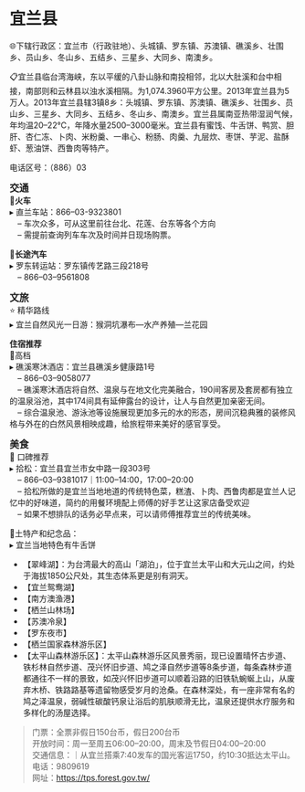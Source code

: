 # 宜兰县  
🌐下辖行政区：宜兰市（行政驻地）、头城镇、罗东镇、苏澳镇、礁溪乡、壮围乡、员山乡、冬山乡、五结乡、三星乡、大同乡、南澳乡。  

📋宜兰县临台湾海峡，东以平缓的八卦山脉和南投相邻，北以大肚溪和台中相接，南部则和云林县以浊水溪相隔。为1,074.3960平方公里。2013年宜兰县为5万人。2013年宜兰县辖3镇8乡：头城镇、罗东镇、苏澳镇、礁溪乡、壮围乡、员山乡、三星乡、大同乡、五结乡、冬山乡、南澳乡。宜兰县属南亚热带湿润气候，年均温20–22℃，年降水量2500–3000毫米。宜兰县有蜜饯、牛舌饼、鸭赏、胆肝、杏仁冻、卜肉、米粉羹、一串心、粉肠、肉羹、九层炊、枣饼、芋泥、盐酥虾、葱油饼、西鲁肉等特产。  

电话区号：（886）03  

<big>**交通**</big>  
🚈**火车**  
▸ 直兰车站：866–03-9323801  
　– 车次众多，可从这里前往台北、花莲、台东等各个方向  
　– 需提前查询列车车次及时间并日现场购票。  

🚌**长途汽车**  
▸ 罗东转运站：罗东镇传艺路三段218号  
　– 866–03–9561808  

<big>**文旅**</big>  
⭐ 精华路线  
▸ 宜兰自然风光一日游：猴洞坑瀑布—水产养殖—兰花园  

**住宿推荐**  
🏨高档  
▸ 礁溪寒沐酒店：宜兰县礁溪乡健康路1号  
　– 866–03–9058077  
　– 礁溪寒沐酒店将自然、温泉与在地文化完美融合，190间客房及套房都有独立的温泉浴池，其中174间具有延伸露台的设计，让人与自然更加亲密无间。  
　– 综合温泉池、游泳池等设施展现更加多元的水的形态，房间沉稳典雅的装修风格与外在的白然风景相映成趣，给旅程带来美好的感官享受。  

<big>**美食**</big>  
🏮 口碑推荐  
▸ 拾松：宜兰县宜兰市女中路一段303号  
　– 866–03–9381017｜11:00–14:00，17:00–20:00  
　– 拾松所做的是宜兰当地地道的传统特色菜，糕渣、卜肉、西鲁肉都是宜兰人记忆中的好味道，简约的用餐环境配上师傅的好手艺让这家店备受欢迎  
　– 如果不想排队的话务必早点来，可以请师傅推荐宜兰的传统美味。  

🧊土特产和纪念品：  
▸ 宜兰当地特色有牛舌饼  

* 【翠峰湖】：为台湾最大的高山「湖泊」，位于宜兰太平山和大元山之间，约处于海拔1850公尺处，其生态体系更是别有洞天。  
* 【宜兰鸳鸯湖】  
* 【南方澳渔港】  
* 【栖兰山林场】  
* 【苏澳冷泉】  
* 【罗东夜市】  
* 【栖兰国家森林游乐区】  
* 【太平山森林游乐区】：太平山森林游乐区风景秀丽，现已设置晴怀古步道、铁杉林自然步道、茂兴怀旧步道、鸠之泽自然步道等8条步道，每条森林步道都通往不一样的景致，如茂兴怀旧步道可以顺着沿路的旧铁轨蜿蜒上山，从废弃木桥、铁路路基等遗留物感受岁月的沧桑。在森林深处，有一座非常有名的鸠之泽温泉，弱碱性碳酸钙泉让浴后的肌肤顺滑无比，温泉还提供水疗服务和多样化的汤屋选择。  
> 门票：全票非假日150台币，假日200台币  
> 开放时间：周一至周五06:00–20:00，周末及节假日04:00–20:00  
> 交通信息：｜从宜兰搭乘7:40发车的国光客运1750，约10:30抵达太平山。  
> 电话：9809619  
> 网址：<a href="http://tps.forest.gov.tw" target="_blank">https://tps.forest.gov.tw/</a>  
<!-- Last processed: 2025-07-22 03:44:27 -->
